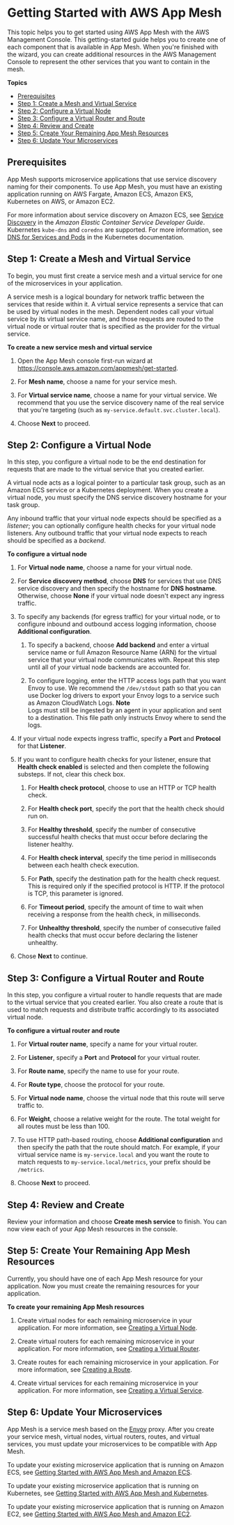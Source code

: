 # Getting Started with AWS App Mesh<a name="getting_started"></a>

This topic helps you to get started using AWS App Mesh with the AWS Management Console\. This getting\-started guide helps you to create one of each component that is available in App Mesh\. When you're finished with the wizard, you can create additional resources in the AWS Management Console to represent the other services that you want to contain in the mesh\.

**Topics**
+ [Prerequisites](#gs_prerequisites)
+ [Step 1: Create a Mesh and Virtual Service](#gs_create_mesh_service)
+ [Step 2: Configure a Virtual Node](#gs_create_virtual_node)
+ [Step 3: Configure a Virtual Router and Route](#gs_configure_virtual_router)
+ [Step 4: Review and Create](#gs_review_and_create)
+ [Step 5: Create Your Remaining App Mesh Resources](#gs_create_remaining_resources)
+ [Step 6: Update Your Microservices](#gs_update_microservices)

## Prerequisites<a name="gs_prerequisites"></a>

App Mesh supports microservice applications that use service discovery naming for their components\. To use App Mesh, you must have an existing application running on AWS Fargate, Amazon ECS, Amazon EKS, Kubernetes on AWS, or Amazon EC2\.

For more information about service discovery on Amazon ECS, see [Service Discovery](https://docs.aws.amazon.com/AmazonECS/latest/developerguide/service-discovery.html) in the *Amazon Elastic Container Service Developer Guide*\. Kubernetes `kube-dns` and `coredns` are supported\. For more information, see [DNS for Services and Pods](https://kubernetes.io/docs/concepts/services-networking/dns-pod-service/) in the Kubernetes documentation\.

## Step 1: Create a Mesh and Virtual Service<a name="gs_create_mesh_service"></a>

To begin, you must first create a service mesh and a virtual service for one of the microservices in your application\.

A service mesh is a logical boundary for network traffic between the services that reside within it\. A virtual service represents a service that can be used by virtual nodes in the mesh\. Dependent nodes call your virtual service by its virtual service name, and those requests are routed to the virtual node or virtual router that is specified as the provider for the virtual service\.

**To create a new service mesh and virtual service**

1. Open the App Mesh console first\-run wizard at [https://console\.aws\.amazon\.com/appmesh/get\-started](https://console.aws.amazon.com/appmesh/get-started)\.

1. For **Mesh name**, choose a name for your service mesh\.

1. For **Virtual service name**, choose a name for your virtual service\. We recommend that you use the service discovery name of the real service that you're targeting \(such as `my-service.default.svc.cluster.local`\)\.

1. Choose **Next** to proceed\.

## Step 2: Configure a Virtual Node<a name="gs_create_virtual_node"></a>

In this step, you configure a virtual node to be the end destination for requests that are made to the virtual service that you created earlier\.

A virtual node acts as a logical pointer to a particular task group, such as an Amazon ECS service or a Kubernetes deployment\. When you create a virtual node, you must specify the DNS service discovery hostname for your task group\.

Any inbound traffic that your virtual node expects should be specified as a *listener*; you can optionally configure health checks for your virtual node listeners\. Any outbound traffic that your virtual node expects to reach should be specified as a *backend*\.

**To configure a virtual node**

1. For **Virtual node name**, choose a name for your virtual node\.

1. For **Service discovery method**, choose **DNS** for services that use DNS service discovery and then specify the hostname for **DNS hostname**\. Otherwise, choose **None** if your virtual node doesn't expect any ingress traffic\.

1. To specify any backends \(for egress traffic\) for your virtual node, or to configure inbound and outbound access logging information, choose **Additional configuration**\.

   1. To specify a backend, choose **Add backend** and enter a virtual service name or full Amazon Resource Name \(ARN\) for the virtual service that your virtual node communicates with\. Repeat this step until all of your virtual node backends are accounted for\.

   1. To configure logging, enter the HTTP access logs path that you want Envoy to use\. We recommend the `/dev/stdout` path so that you can use Docker log drivers to export your Envoy logs to a service such as Amazon CloudWatch Logs\.
**Note**  
Logs must still be ingested by an agent in your application and sent to a destination\. This file path only instructs Envoy where to send the logs\.

1. If your virtual node expects ingress traffic, specify a **Port** and **Protocol** for that **Listener**\.

1. If you want to configure health checks for your listener, ensure that **Health check enabled** is selected and then complete the following substeps\. If not, clear this check box\.

   1. For **Health check protocol**, choose to use an HTTP or TCP health check\.

   1. For **Health check port**, specify the port that the health check should run on\.

   1. For **Healthy threshold**, specify the number of consecutive successful health checks that must occur before declaring the listener healthy\.

   1. For **Health check interval**, specify the time period in milliseconds between each health check execution\.

   1. For **Path**, specify the destination path for the health check request\. This is required only if the specified protocol is HTTP\. If the protocol is TCP, this parameter is ignored\.

   1. For **Timeout period**, specify the amount of time to wait when receiving a response from the health check, in milliseconds\.

   1. For **Unhealthy threshold**, specify the number of consecutive failed health checks that must occur before declaring the listener unhealthy\.

1. Chose **Next** to continue\.

## Step 3: Configure a Virtual Router and Route<a name="gs_configure_virtual_router"></a>

In this step, you configure a virtual router to handle requests that are made to the virtual service that you created earlier\. You also create a route that is used to match requests and distribute traffic accordingly to its associated virtual node\.

**To configure a virtual router and route**

1. For **Virtual router name**, specify a name for your virtual router\.

1. For **Listener**, specify a **Port** and **Protocol** for your virtual router\.

1. For **Route name**, specify the name to use for your route\.

1. For **Route type**, choose the protocol for your route\.

1. For **Virtual node name**, choose the virtual node that this route will serve traffic to\.

1. For **Weight**, choose a relative weight for the route\. The total weight for all routes must be less than 100\.

1. To use HTTP path\-based routing, choose **Additional configuration** and then specify the path that the route should match\. For example, if your virtual service name is `my-service.local` and you want the route to match requests to `my-service.local/metrics`, your prefix should be `/metrics`\.

1. Choose **Next** to proceed\.

## Step 4: Review and Create<a name="gs_review_and_create"></a>

Review your information and choose **Create mesh service** to finish\. You can now view each of your App Mesh resources in the console\.

## Step 5: Create Your Remaining App Mesh Resources<a name="gs_create_remaining_resources"></a>

Currently, you should have one of each App Mesh resource for your application\. Now you must create the remaining resources for your application\.

**To create your remaining App Mesh resources**

1. Create virtual nodes for each remaining microservice in your application\. For more information, see [Creating a Virtual Node](virtual_nodes.md#create-virtual-node)\.

1. Create virtual routers for each remaining microservice in your application\. For more information, see [Creating a Virtual Router](virtual_routers.md#create-virtual-router)\.

1. Create routes for each remaining microservice in your application\. For more information, see [Creating a Route](routes.md#create-route)\.

1. Create virtual services for each remaining microservice in your application\. For more information, see [Creating a Virtual Service](virtual_services.md#create-virtual-service)\.

## Step 6: Update Your Microservices<a name="gs_update_microservices"></a>

App Mesh is a service mesh based on the [Envoy](https://www.envoyproxy.io/) proxy\. After you create your service mesh, virtual nodes, virtual routers, routes, and virtual services, you must update your microservices to be compatible with App Mesh\.

To update your existing microservice application that is running on Amazon ECS, see [Getting Started with AWS App Mesh and Amazon ECS](mesh-getting-started-ecs.md)\.

To update your existing microservice application that is running on Kubernetes, see [Getting Started with AWS App Mesh and Kubernetes](mesh-getting-started-k8s.md)\.

To update your existing microservice application that is running on Amazon EC2, see [Getting Started with AWS App Mesh and Amazon EC2](mesh-getting-started-ec2.md)\.
